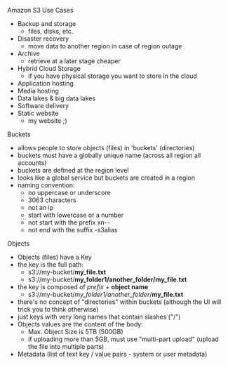 Amazon S3 Use Cases
- Backup and storage
	- files, disks, etc.
- Disaster recovery
	- move data to another region in case of region outage
- Archive
	- retrieve at a later stage cheaper
- Hybrid Cloud Storage
	- if you have physical storage you want to store in the cloud
- Application hosting
- Media hosting
- Data lakes & big data lakes
- Software delivery
- Static website
	- my website ;)

Buckets
- allows people to store objects (files) in 'buckets' (directories)
- buckets must have a globally unique name (across all region all accounts)
- buckets are defined at the region level
- looks like a global service but buckets are created in a region
- naming convention:
	- no uppercase or underscore
	- 3063 characters
	- not an ip
	- start with lowercase or a number
	- not start with the prefix xn--
	- not end with the suffix -s3alias

Objects
- Objects (files) have a Key
- the key is the full path:
	- s3://my-bucket/**my_file.txt**
	- s3://my-bucket/**my_folder1/another_folder/my_file.txt**
- the key is composed of *prefix* + **object name**
	- s3://my-bucket/*my_folder1/another_folder*/**my_file.txt**
- there's no concept of "directories" within buckets (although the UI will trick you to think otherwise)
- just keys with very long names that contain slashes ("/")
- Objects values are the content of the body:
	- Max. Object Size is 5TB (500GB)
	- if uploading more than 5GB, must use "multi-part upload" (upload the file into multiple parts)
- Metadata (list of text key / value pairs - system or user metadata)